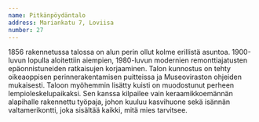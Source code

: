 ```yaml
---
name: Pitkänpöydäntalo
address: Mariankatu 7, Loviisa
number: 27
---
```

1856 rakennetussa talossa on alun perin ollut kolme erillistä asuntoa.  1900-luvun lopulla aloitettiin aiempien, 1980-luvun modernien remonttiajatusten epäonnistuneiden ratkaisujen korjaaminen. Talon kunnostus on tehty oikeaoppisen perinnerakentamisen puitteissa ja Museoviraston ohjeiden mukaisesti. Taloon myöhemmin lisätty kuisti on muodostunut perheen lempioleskelupaikaksi. Sen kanssa kilpailee vain keraamikkoemännän alapihalle rakennettu työpaja, johon kuuluu kasvihuone sekä isännän valtamerikontti, joka sisältää kaikki, mitä mies tarvitsee.
